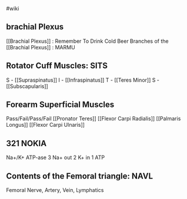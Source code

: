 #wiki 

## brachial Plexus
[[Brachial Plexus]] : Remember To Drink Cold Beer
Branches of the [[Brachial Plexus]] : MARMU

## Rotator Cuff Muscles: SITS
S - [[Supraspinatus]]
I - [[Infraspinatus]]
T - [[Teres Minor]]
S - [[Subscapularis]]

## Forearm Superficial Muscles
Pass/Fail/Pass/Fail
[[Pronator Teres]]
[[Flexor Carpi Radialis]]
[[Palmaris Longus]]
[[Flexor Carpi Ulnaris]]

## 321 NOKIA
Na+/K+ ATP-ase
3 Na+ out
2 K+ in
1 ATP

## Contents of the Femoral triangle: NAVL
Femoral Nerve, Artery, Vein, Lymphatics